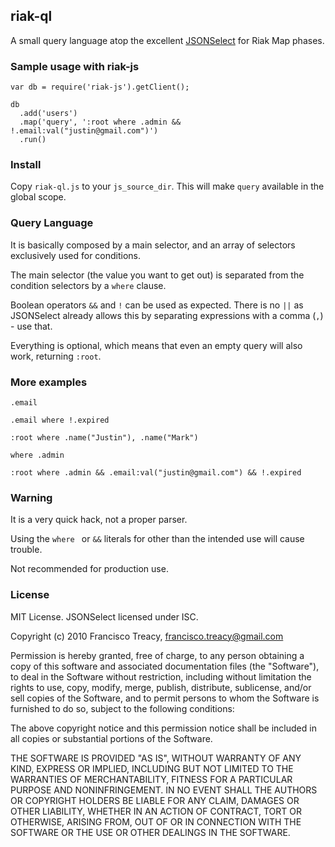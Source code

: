 ## riak-ql

A small query language atop the excellent [JSONSelect](http://jsonselect.org/) for Riak Map phases.

### Sample usage with riak-js

    var db = require('riak-js').getClient();

    db
      .add('users')
      .map('query', ':root where .admin && !.email:val("justin@gmail.com")')
      .run()

### Install

Copy `riak-ql.js` to your `js_source_dir`. This will make `query` available in the global scope.

### Query Language

It is basically composed by a main selector, and an array of selectors exclusively used for conditions.

The main selector (the value you want to get out) is separated from the condition selectors by a `where` clause.

Boolean operators `&&` and `!` can be used as expected. There is no `||` as JSONSelect already allows this by separating expressions with a comma (`,`) - use that.

Everything is optional, which means that even an empty query will also work, returning `:root`.

### More examples

    .email
    
    .email where !.expired
    
    :root where .name("Justin"), .name("Mark")
    
    where .admin

    :root where .admin && .email:val("justin@gmail.com") && !.expired


### Warning

It is a very quick hack, not a proper parser.

Using the `where ` or `&&` literals for other than the intended use will cause trouble.

Not recommended for production use.

### License

MIT License. JSONSelect licensed under ISC.

Copyright (c) 2010 Francisco Treacy, <francisco.treacy@gmail.com>

Permission is hereby granted, free of charge, to any person obtaining
a copy of this software and associated documentation files (the
"Software"), to deal in the Software without restriction, including
without limitation the rights to use, copy, modify, merge, publish,
distribute, sublicense, and/or sell copies of the Software, and to
permit persons to whom the Software is furnished to do so, subject to
the following conditions:

The above copyright notice and this permission notice shall be
included in all copies or substantial portions of the Software.

THE SOFTWARE IS PROVIDED "AS IS", WITHOUT WARRANTY OF ANY KIND,
EXPRESS OR IMPLIED, INCLUDING BUT NOT LIMITED TO THE WARRANTIES OF
MERCHANTABILITY, FITNESS FOR A PARTICULAR PURPOSE AND
NONINFRINGEMENT. IN NO EVENT SHALL THE AUTHORS OR COPYRIGHT HOLDERS BE
LIABLE FOR ANY CLAIM, DAMAGES OR OTHER LIABILITY, WHETHER IN AN ACTION
OF CONTRACT, TORT OR OTHERWISE, ARISING FROM, OUT OF OR IN CONNECTION
WITH THE SOFTWARE OR THE USE OR OTHER DEALINGS IN THE SOFTWARE.